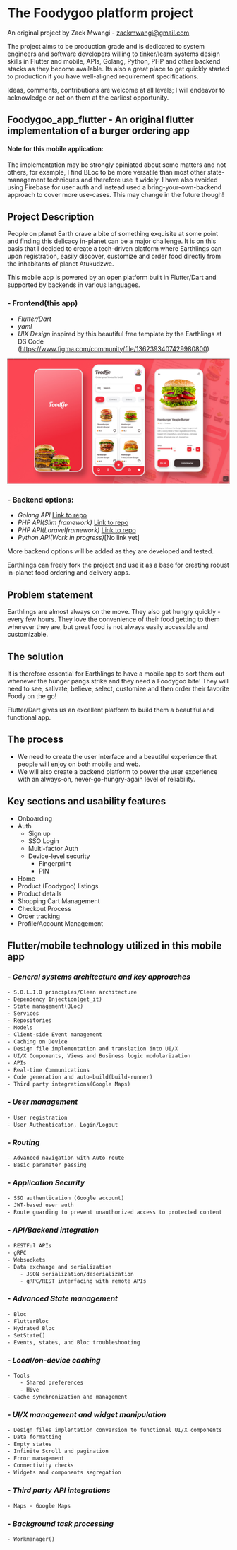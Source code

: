 # The Foodygoo platform project
An original project by Zack Mwangi - <zackmwangi@gmail.com>

The project aims to be production grade and is dedicated to system engineers and software developers willing to tinker/learn systems design 
skills in Flutter and mobile, APIs, Golang, Python, PHP and other backend stacks as they become available. Its also a great place to get quickly started 
to production if you have well-aligned requirement specifications.

Ideas, comments, contributions are welcome at all levels; I will endeavor to acknowledge or act on them at the earliest opportunity. 

## Foodygoo_app_flutter - An original  flutter implementation of a burger ordering app

#### Note for this mobile application: 
The implementation may be strongly opiniated about some matters and not others, for example, I find BLoc to be more versatile than most other state-management
 techniques and therefore use it widely. I have also avoided using Firebase for user auth and instead used a bring-your-own-backend approach to cover more use-cases. 
 This may change in the future though!

## Project Description

People on planet Earth crave a bite of something exquisite at some point and finding this delicacy in-planet can be a major challenge. 
It is on this basis that I decided to create a tech-driven platform where Earthlings can upon registration, easily discover, customize and order 
food directly from the inhabitants of planet Atukudzwe.

This mobile app is powered by an open platform built in Flutter/Dart and supported by backends in various languages.

### - Frontend(this app) 
- *Flutter/Dart*
- *yaml*
- *UIX Design* inspired by this beautiful free template by the Earthlings at DS Code (https://www.figma.com/community/file/1362393407429980800)

![From the Earthlings at DS Code!](/resources/images/foodgo.jpg "Original Food App design template by DS Code")

### - Backend options:
- *Golang API* [Link to repo](https://github.com/zackmwangi/foodygoo_api_golang)
- *PHP API(Slim framework)* [Link to repo](https://github.com/zackmwangi/foodygoo_api_php_slim)
- *PHP API(Laravelframework)* [Link to repo](https://github.com/zackmwangi/foodygoo_api_php_laravel)
- *Python API(Work in progress)*[No link yet]

More backend options will be added as they are developed and tested.

Earthlings can freely fork the project and use it as a base for creating robust in-planet food ordering and delivery apps.

## Problem statement

Earthlings are almost always on the move. They also get hungry quickly - every few hours. They love the convenience of their food getting to them wherever they are, 
but great food is not always easily accessible and customizable.

## The solution
It is therefore essential for Earthlings to have a mobile app to sort them out whenever the hunger pangs strike and they need a Foodygoo bite! They will need to see, salivate, believe, select, customize and then order their favorite Foody on the go!

Flutter/Dart gives us an excellent platform to build them a beautiful and functional app.

## The process
- We need to create the user interface and a beautiful experience that people will enjoy on both mobile and web.
- We will also create a backend platform to power the user experience with an always-on, never-go-hungry-again level of reliability.

## Key sections and usability  features

- Onboarding
- Auth
    - Sign up
    - SSO Login
    - Multi-factor Auth
    - Device-level security
        - Fingerprint
        - PIN 
- Home
- Product (Foodygoo) listings
- Product details
- Shopping Cart Management
- Checkout Process
- Order tracking
- Profile/Account Management

## Flutter/mobile technology utilized in this mobile app

### - *General systems architecture and key approaches*
    - S.O.L.I.D principles/Clean architecture
    - Dependency Injection(get_it)
    - State management(BLoc)
    - Services
    - Repositories
    - Models
    - Client-side Event management
    - Caching on Device
    - Design file implementation and translation into UI/X
    - UI/X Components, Views and Business logic modularization
    - APIs
    - Real-time Communications
    - Code generation and auto-build(build-runner)
    - Third party integrations(Google Maps)
    
### - *User management* 
    - User registration
    - User Authentication, Login/Logout

### - *Routing* 
    - Advanced navigation with Auto-route
    - Basic parameter passing
    
### - *Application Security*
    - SSO authentication (Google account)
    - JWT-based user auth
    - Route guarding to prevent unauthorized access to protected content

### - *API/Backend integration*
    - RESTFul APIs
    - gRPC
    - Websockets
    - Data exchange and serialization
        - JSON serialization/deserialization
        - gRPC/REST interfacing with remote APIs

### - *Advanced State management*
    - Bloc
    - FlutterBloc
    - Hydrated Bloc
    - SetState()
    - Events, states, and Bloc troubleshooting

### - *Local/on-device caching*
    - Tools
        - Shared preferences
        - Hive
    - Cache synchronization and management

### - *UI/X management and widget manipulation*
    - Design files implentation conversion to functional UI/X components
    - Data formatting
    - Empty states
    - Infinite Scroll and pagination
    - Error management
    - Connectivity checks
    - Widgets and components segregation

### - *Third party API integrations*
    - Maps - Google Maps 

### - *Background task processing*
    - Workmanager()








